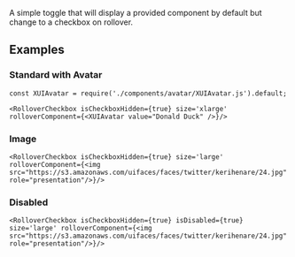 A simple toggle that will display a provided component by default but change to a checkbox on rollover.

## Examples

### Standard with Avatar
```
const XUIAvatar = require('./components/avatar/XUIAvatar.js').default;

<RolloverCheckbox isCheckboxHidden={true} size='xlarge' rolloverComponent={<XUIAvatar value="Donald Duck" />}/>
```

### Image
```
<RolloverCheckbox isCheckboxHidden={true} size='large' rolloverComponent={<img src="https://s3.amazonaws.com/uifaces/faces/twitter/kerihenare/24.jpg" role="presentation"/>}/>
```

### Disabled
```
<RolloverCheckbox isCheckboxHidden={true} isDisabled={true} size='large' rolloverComponent={<img src="https://s3.amazonaws.com/uifaces/faces/twitter/kerihenare/24.jpg" role="presentation"/>}/>
```